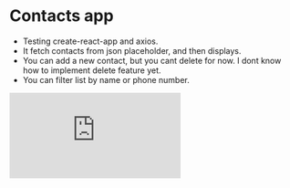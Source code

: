 # Contacts app

* Testing create-react-app and axios. 
* It fetch contacts from json placeholder, and then displays.
* You can add a new contact, but you cant delete for now. I dont know how to implement delete feature yet.
* You can filter list by name or phone number.

[![demo][1]][2]

[1]:  https://github.com/burak432/react_deneme1/blob/master/src/components/deneme1.js
[2]:  https://burak432.github.io/react_deneme1/ "Redirect to demo"
